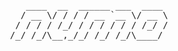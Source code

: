 <pre>                                
     ____  __  ______ ___  ____ 
    / __ \/ / / / __ `__ \/ __ \
   / / / / /_/ / / / / / / /_/ /
  /_/ /_/\__,_/_/ /_/ /_/\____/ 
                                
<pre>
